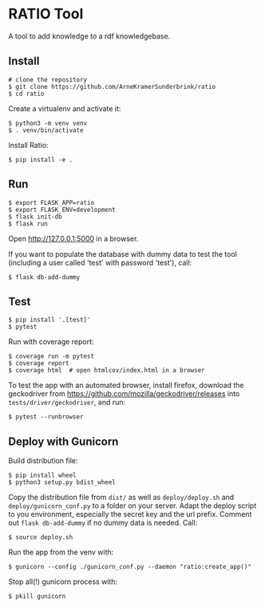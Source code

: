 RATIO Tool
======

A tool to add knowledge to a rdf knowledgebase.


Install
-------

    # clone the repository
    $ git clone https://github.com/ArneKramerSunderbrink/ratio
    $ cd ratio

Create a virtualenv and activate it:

    $ python3 -m venv venv
    $ . venv/bin/activate

Install Ratio:

    $ pip install -e .


Run
---

    $ export FLASK_APP=ratio
    $ export FLASK_ENV=development
    $ flask init-db
    $ flask run

Open http://127.0.0.1:5000 in a browser.

If you want to populate the database with dummy data to test the tool
(including a user called 'test' with password 'test'), call:

    $ flask db-add-dummy


Test
----

    $ pip install '.[test]'
    $ pytest

Run with coverage report:

    $ coverage run -m pytest
    $ coverage report
    $ coverage html  # open htmlcov/index.html in a browser

To test the app with an automated browser,
install firefox, download the geckodriver from 
https://github.com/mozilla/geckodriver/releases
into `tests/driver/geckodriver`, and run:

    $ pytest --runbrowser

Deploy with Gunicorn
----

Build distribution file:

    $ pip install wheel
    $ python3 setup.py bdist_wheel

Copy the distribution file from `dist/` as well as `deploy/deploy.sh` and
`deploy/gunicorn_conf.py` to a folder on your server.
Adapt the deploy script to you environment, especially the secret key and the url prefix.
Comment out `flask db-add-dummy` if no dummy data is needed.
Call:

    $ source deploy.sh
    
Run the app from the venv with:

    $ gunicorn --config ./gunicorn_conf.py --daemon "ratio:create_app()"

Stop all(!) gunicorn process with:

    $ pkill gunicorn